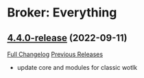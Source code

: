 # Broker: Everything

## [4.4.0-release](https://github.com/HizurosWoWAddOns/Broker_Everything/tree/4.4.0-release) (2022-09-11)
[Full Changelog](https://github.com/HizurosWoWAddOns/Broker_Everything/commits/4.4.0-release) [Previous Releases](https://github.com/HizurosWoWAddOns/Broker_Everything/releases)

- update core and modules for classic wotlk  
